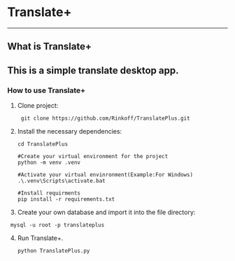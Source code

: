 # Translate+

----------------------------------------------------------------------------------------------------------------------
## What is Translate+
This is a simple translate desktop app.
----------------------------------------------------------------------------------------------------------------------
### How to use Translate+
 1. Clone project:

    ` git clone https://github.com/Rinkoff/TranslatePlus.git`
 2. Install the necessary dependencies:
    ```
    cd TranslatePlus
    
    #Create your virtual environment for the project
    python -m venv .venv
    
    #Activate your virtual envinronment(Example:For Windows)
    .\.venv\Scripts\activate.bat
    
    #Install requirments
    pip install -r requirements.txt
    ```

 3. Create your own database and import it into the file directory:

   ` mysql -u root -p translateplus`

 4. Run Translate+.

    `python TranslatePlus.py`